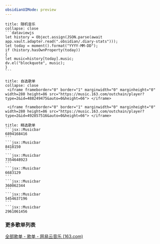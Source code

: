 ```yaml
---
obsidianUIMode: preview
---
```


````ad-music
title: 随机音乐
collapse: close
```dataviewjs
let history = Object.assign(JSON.parse(await app.vault.adapter.read(".obsidian/.diary-stats")));
let today = moment().format("YYYY-MM-DD");
if (history.hasOwnProperty(today))
{
let music=history[today].music;
dv.el("blockquote", music);
}
```
````
```ad-music
title: 自选歌单
collapse: close
 <iframe frameborder="0" border="1" marginwidth="0" marginheight="0" width=280 height=86 src="https://music.163.com/outchain/player?type=2&id=488249475&auto=0&height=66"> </iframe>

 <iframe frameborder="0" border="1" marginwidth="0" marginheight="0" width=280 height=86 src="https://music.163.com/outchain/player?type=2&id=492857516&auto=0&height=66"> </iframe>
```

````ad-flex
title: 精选歌单
```jsx::Musicbar
6894168416
```
```jsx::Musicbar
8418150
```
```jsx::Musicbar
7354648923
```
```jsx::Musicbar
6683129
```
```jsx::Musicbar
360062344
```
```jsx::Musicbar
5454637196
```
```jsx::Musicbar
2961061456
````
### 更多歌单列表
[全部歌单 - 歌单 - 网易云音乐 (163.com)](https://music.163.com/#/discover/playlist)


